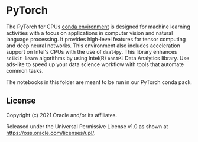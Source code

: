 PyTorch 
=======

The PyTorch for CPUs [conda environment](https://docs.cloud.oracle.com/iaas/data-science/using/use-notebook-sessions.htm#conda_understand_environments) is designed for machine learning activities with a focus on applications in computer vision and natural language processing. It provides high-level features for tensor computing and deep neural networks.  This environment also includes acceleration support on Intel's CPUs with the use of `daal4py`. This library enhances `scikit-learn` algorithms by using Intel(R) `oneAPI` Data Analytics library. Use ads-lite to speed up your data science workflow with tools that automate common tasks.

The notebooks in this folder are meant to be run in our PyTorch conda pack.


## License

Copyright (c) 2021 Oracle and/or its affiliates.

Released under the Universal Permissive License v1.0 as shown at <https://oss.oracle.com/licenses/upl/>.
